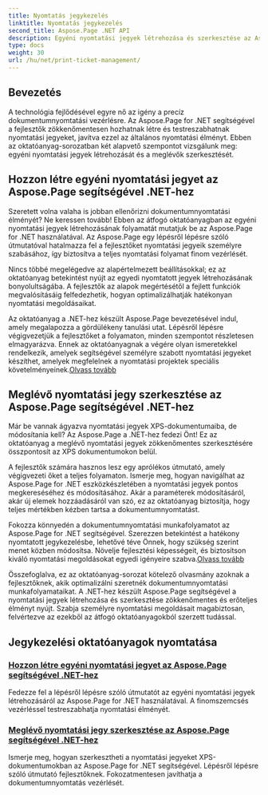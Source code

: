 ```yaml
---
title: Nyomtatás jegykezelés
linktitle: Nyomtatás jegykezelés
second_title: Aspose.Page .NET API
description: Egyéni nyomtatási jegyek létrehozása és szerkesztése az Aspose.Page for .NET segítségével. Az XPS-dokumentumok finomszemcsés vezérlésével könnyedén testreszabhatja nyomtatási élményét.
type: docs
weight: 30
url: /hu/net/print-ticket-management/
---
```


## Bevezetés

A technológia fejlődésével egyre nő az igény a precíz dokumentumnyomtatási vezérlésre. Az Aspose.Page for .NET segítségével a fejlesztők zökkenőmentesen hozhatnak létre és testreszabhatnak nyomtatási jegyeket, javítva ezzel az általános nyomtatási élményt. Ebben az oktatóanyag-sorozatban két alapvető szempontot vizsgálunk meg: egyéni nyomtatási jegyek létrehozását és a meglévők szerkesztését.

## Hozzon létre egyéni nyomtatási jegyet az Aspose.Page segítségével .NET-hez

Szeretett volna valaha is jobban ellenőrizni dokumentumnyomtatási élményét? Ne keressen tovább! Ebben az átfogó oktatóanyagban az egyéni nyomtatási jegyek létrehozásának folyamatát mutatjuk be az Aspose.Page for .NET használatával. Az Aspose.Page egy lépésről lépésre szóló útmutatóval hatalmazza fel a fejlesztőket nyomtatási jegyeik személyre szabásához, így biztosítva a teljes nyomtatási folyamat finom vezérlését.

Nincs többé megelégedve az alapértelmezett beállításokkal; ez az oktatóanyag betekintést nyújt az egyedi nyomtatott jegyek létrehozásának bonyolultságába. A fejlesztők az alapok megértésétől a fejlett funkciók megvalósításáig felfedezhetik, hogyan optimalizálhatják hatékonyan nyomtatási megoldásaikat.

Az oktatóanyag a .NET-hez készült Aspose.Page bevezetésével indul, amely megalapozza a gördülékeny tanulási utat. Lépésről lépésre végigvezetjük a fejlesztőket a folyamaton, minden szempontot részletesen elmagyarázva. Ennek az oktatóanyagnak a végére olyan ismeretekkel rendelkezik, amelyek segítségével személyre szabott nyomtatási jegyeket készíthet, amelyek megfelelnek a nyomtatási projektek speciális követelményeinek.[Olvass tovább](./create-custom-print-ticket/)

## Meglévő nyomtatási jegy szerkesztése az Aspose.Page segítségével .NET-hez

Már be vannak ágyazva nyomtatási jegyek XPS-dokumentumaiba, de módosítania kell? Az Aspose.Page a .NET-hez fedezi Önt! Ez az oktatóanyag a meglévő nyomtatási jegyek zökkenőmentes szerkesztésére összpontosít az XPS dokumentumokon belül.

A fejlesztők számára hasznos lesz egy aprólékos útmutató, amely végigvezeti őket a teljes folyamaton. Ismerje meg, hogyan navigálhat az Aspose.Page for .NET eszközkészletében a nyomtatási jegyek pontos megkereséséhez és módosításához. Akár a paraméterek módosításáról, akár új elemek hozzáadásáról van szó, ez az oktatóanyag biztosítja, hogy teljes mértékben kézben tartsa a dokumentumnyomtatást.

Fokozza könnyedén a dokumentumnyomtatási munkafolyamatot az Aspose.Page for .NET segítségével. Szerezzen betekintést a hatékony nyomtatott jegykezelésbe, lehetővé téve Önnek, hogy szükség szerint menet közben módosítsa. Növelje fejlesztési képességeit, és biztosítson kiváló nyomtatási megoldásokat egyedi igényeire szabva.[Olvass tovább](./print-ticket-management/aspose.page/)

Összefoglalva, ez az oktatóanyag-sorozat kötelező olvasmány azoknak a fejlesztőknek, akik optimalizálni szeretnék dokumentumnyomtatási munkafolyamataikat. A .NET-hez készült Aspose.Page segítségével a nyomtatási jegyek létrehozása és szerkesztése zökkenőmentes és erőteljes élményt nyújt. Szabja személyre nyomtatási megoldásait magabiztosan, felvértezve az ezekből az átfogó oktatóanyagokból szerzett tudással.
## Jegykezelési oktatóanyagok nyomtatása
### [Hozzon létre egyéni nyomtatási jegyet az Aspose.Page segítségével .NET-hez](./create-custom-print-ticket/)
Fedezze fel a lépésről lépésre szóló útmutatót az egyéni nyomtatási jegyek létrehozásáról az Aspose.Page for .NET használatával. A finomszemcsés vezérléssel testreszabhatja nyomtatási élményét.
### [Meglévő nyomtatási jegy szerkesztése az Aspose.Page segítségével .NET-hez](./print-ticket-management/aspose.page/)
Ismerje meg, hogyan szerkesztheti a nyomtatási jegyeket XPS-dokumentumokban az Aspose.Page for .NET segítségével. Lépésről lépésre szóló útmutató fejlesztőknek. Fokozatmentesen javíthatja a dokumentumnyomtatás vezérlését.